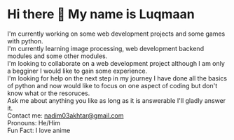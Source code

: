 # Hi there 👋 My name is Luqmaan

<!--
**Luqu24/Luqu24** is a ✨ _special_ ✨ repository because its `README.md` (this file) appears on your GitHub profile.

Here are some ideas to get you started:

- 🔭 I’m currently working on ...
- 🌱 I’m currently learning ...
- 👯 I’m looking to collaborate on ...
- 🤔 I’m looking for help with ...
- 💬 Ask me about ...
- 📫 How to reach me: ...
- 😄 Pronouns: ...
- ⚡ Fun fact: ...
-->
I'm currently working on some web development projects and some games with python. <br>
I'm currently learning image processing, web development backend modules and some other modules. <br>
I'm looking to collaborate on a web development project although I am only a begginer I would like to gain some experience. <br>
I'm looking for help on the next step in my journey I have done all the basics of python and now would like to focus on one aspect of coding but don't know what or the resoruces. <br>
Ask me about anything you like as long as it is answerable I'll gladly answer it. <br>
Contact me: nadim03akhtar@gmail.com <br>
Pronouns: He/Him <br>
Fun Fact: I love anime
